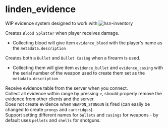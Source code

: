 # linden_evidence
WIP evidence system designed to work with ![hsn-inventory](https://github.com/thelindat/hsn-inventory)


Creates `Blood Splatter` when player receives damage.  
* Collecting blood will give item `evidence_blood` with the player's name as the `metadata.description`


Creates both a `Bullet` and `Bullet Casing` when a firearm is used.
* Collecting them will give item `evidence_bullet` and `evidence_casing` with the serial number of the weapon used to create them set as the `metadata.description`


Receive evidence table from the server when you connect.  
Collect all evidence within range by pressing `e`, should properly remove the evidence from other clients and the server.  
Does not create evidence when `WEAPON_STUNGUN` is fired (can easily be changed to create `prongs` and `cartridges`).  
Support setting different names for `bullets` and `casings` for weapons - by default uses `pellets` and `shells` for shotguns.
